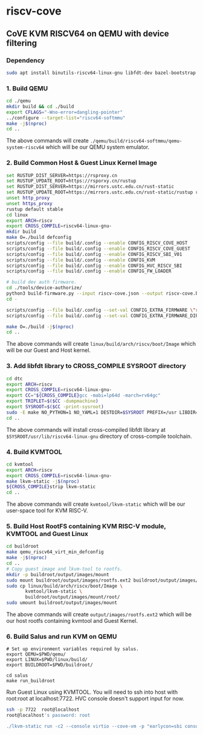 # riscv-cove

## CoVE KVM RISCV64 on QEMU with device filtering

### Dependency

```bash
sudo apt install binutils-riscv64-linux-gnu libfdt-dev bazel-bootstrap
```

### 1. Build QEMU

```bash
cd ./qemu
mkdir build && cd ./build
export CFLAGS="-Wno-error=dangling-pointer"
../configure --target-list="riscv64-softmmu"
make -j$(nproc)
cd ..
```

The above commands will create `./qemu/build/riscv64-softmmu/qemu-system-riscv64` which will be our QEMU system emulator.

### 2. Build Common Host & Guest Linux Kernel Image

```bash
set RUSTUP_DIST_SERVER=https://rsproxy.cn
set RUSTUP_UPDATE_ROOT=https://rsporxy.cn/rustup
set RUSTUP_DIST_SERVER=https://mirrors.ustc.edu.cn/rust-static
set RUSTUP_UPDATE_ROOT=https://mirrors.ustc.edu.cn/rust-static/rustup rustup update
unset http_proxy
unset https_proxy
rustup default stable
cd linux
export ARCH=riscv
export CROSS_COMPILE=riscv64-linux-gnu-
mkdir build
make O=./build defconfig
scripts/config --file build/.config --enable CONFIG_RISCV_COVE_HOST
scripts/config --file build/.config --enable CONFIG_RISCV_COVE_GUEST
scripts/config --file build/.config --enable CONFIG_RISCV_SBI_V01
scripts/config --file build/.config --enable CONFIG_KVM
scripts/config --file build/.config --enable CONFIG_HVC_RISCV_SBI
scripts/config --file build/.config --enable CONFIG_FW_LOADER

# build dev auth firmware.
cd ./tools/device-authorize/
python3 build-firmware.py --input riscv-cove.json --output riscv-cove.bin
cd -

scripts/config --file build/.config --set-val CONFIG_EXTRA_FIRMWARE \"riscv-cove.bin\"
scripts/config --file build/.config --set-val CONFIG_EXTRA_FIRMWARE_DIR \""$PWD"/tools/device-authorize/\"

make O=./build -j$(nproc)
cd ..
```

The above commands will create `linux/build/arch/riscv/boot/Image` which will be our Guest and Host kernel.

### 3. Add libfdt library to CROSS_COMPILE SYSROOT directory 

```bash
cd dtc
export ARCH=riscv
export CROSS_COMPILE=riscv64-linux-gnu-
export CC="${CROSS_COMPILE}gcc -mabi=lp64d -march=rv64gc"
export TRIPLET=$($CC -dumpmachine)
export SYSROOT=$($CC -print-sysroot)
sudo -E make NO_PYTHON=1 NO_YAML=1 DESTDIR=$SYSROOT PREFIX=/usr LIBDIR=/usr/lib/$TRIPLET install-lib install-includes
cd ..
```

The above commands will install cross-compiled libfdt library at `$SYSROOT/usr/lib/riscv64-linux-gnu` directory of cross-compile toolchain.

### 4. Build KVMTOOL

```bash
cd kvmtool
export ARCH=riscv
export CROSS_COMPILE=riscv64-linux-gnu-
make lkvm-static -j$(nproc)
${CROSS_COMPILE}strip lkvm-static
cd ..
```

The above commands will create `kvmtool/lkvm-static` which will be our user-space tool for KVM RISC-V.

### 5. Build Host RootFS containing KVM RISC-V module, KVMTOOL and Guest Linux

```bash
cd buildroot
make qemu_riscv64_virt_min_defconfig
make -j$(nproc)
cd ..
# Copy guest image and lkvm-tool to rootfs.
mkdir -p buildroot/output/images/mount
sudo mount buildroot/output/images/rootfs.ext2 buildroot/output/images/mount
sudo cp linux/build/arch/riscv/boot/Image \
       kvmtool/lkvm-static \
       buildroot/output/images/mount/root/
sudo umount buildroot/output/images/mount
```

The above commands will create `output/images/rootfs.ext2` which will be our host rootfs containing kvmtool and Guest Kernel.

### 6. Build Salus and run KVM on QEMU

```
# Set up environment variables required by salus.
export QEMU=$PWD/qemu/
export LINUX=$PWD/linux/build/
export BUILDROOT=$PWD/buildroot/

cd salus
make run_buildroot
```

Run Guest Linux using KVMTOOL. You will need to ssh into host with root:root at localhost:7722. HVC console doesn't support input for now.

```bash
ssh -p 7722  root@localhost
root@localhost's password: root

./lkvm-static run -c2 --console virtio --cove-vm -p "earlycon=sbi console=hvc1 dev.authorize.all=false device.authorize.firmware=riscv-cove.bin" -k ./Image
```

